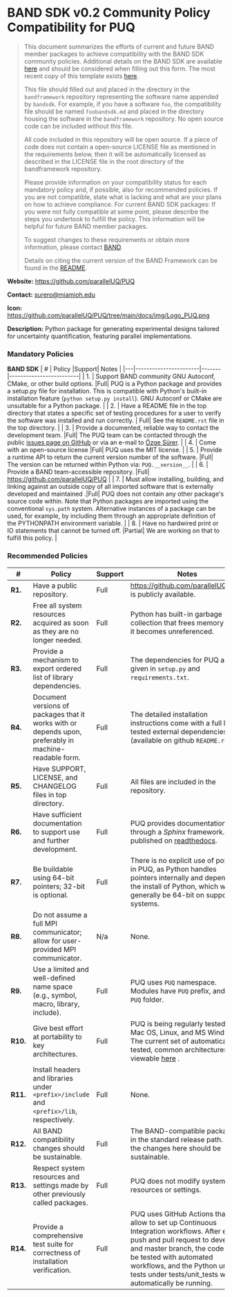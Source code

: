 # BAND SDK v0.2 Community Policy Compatibility for PUQ


> This document summarizes the efforts of current and future BAND member packages to achieve compatibility with the BAND SDK community policies.  Additional details on the BAND SDK are available [here](/resources/sdkpolicies/bandsdk.md) and should be considered when filling out this form. The most recent copy of this template exists [here](/resources/sdkpolicies/template.md).
>
> This file should filled out and placed in the directory in the `bandframework` repository representing the software name appended by `bandsdk`.  For example, if you have a software `foo`, the compatibility file should be named `foobandsdk.md` and placed in the directory housing the software in the `bandframework` repository. No open source code can be included without this file.
>
> All code included in this repository will be open source.  If a piece of code does not contain a open-source LICENSE file as mentioned in the requirements below, then it will be automatically licensed as described in the LICENSE file in the root directory of the bandframework repository.
>
> Please provide information on your compatibility status for each mandatory policy and, if possible, also for recommended policies. If you are not compatible, state what is lacking and what are your plans on how to achieve compliance. For current BAND SDK packages: If you were not fully compatible at some point, please describe the steps you undertook to fulfill the policy. This information will be helpful for future BAND member packages.
>
> To suggest changes to these requirements or obtain more information, please contact [BAND](https://bandframework.github.io/team).
>
> Details on citing the current version of the BAND Framework can be found in the [README](https://github.com/bandframework/bandframework).


**Website:** https://github.com/parallelUQ/PUQ

**Contact:** surero@miamioh.edu

**Icon:** https://github.com/parallelUQ/PUQ/tree/main/docs/img/Logo_PUQ.png

**Description:**  Python package for generating experimental designs tailored for uncertainty quantification, featuring parallel implementations.

### Mandatory Policies

**BAND SDK**
| # | Policy                 |Support| Notes                   |
|---|-----------------------|-------|-------------------------|
| 1. | Support BAND community GNU Autoconf, CMake, or other build options. |Full| PUQ is a Python package and provides a setup.py file for installation. This is compatible with Python's built-in installation feature (``python setup.py install``). GNU Autoconf or CMake are unsuitable for a Python package. |
| 2. | Have a README file in the top directory that states a specific set of testing procedures for a user to verify the software was installed and run correctly. | Full|  See the `README.rst` file in the top directory. |
| 3. | Provide a documented, reliable way to contact the development team. |Full| The PUQ team can be contacted through the public [issues page on GitHub](https://github.com/parallelUQ/PUQ/issues) or via an e-mail to [Özge Sürer](surero@miamioh.edu). |
| 4. | Come with an open-source license |Full| PUQ uses the MIT license. |
| 5. | Provide a runtime API to return the current version number of the software. |Full| The version can be returned within Python via: `PUQ.__version__`. |
| 6. | Provide a BAND team-accessible repository. |Full| https://github.com/parallelUQ/PUQ |
| 7. | Must allow installing, building, and linking against an outside copy of all imported software that is externally developed and maintained .|Full| PUQ does not contain any other package's source code within. Note that Python packages are imported using the conventional `sys.path` system. Alternative instances of a package can be used, for example, by including them through an appropriate definition of the PYTHONPATH environment variable. |
| 8. | Have no hardwired print or IO statements that cannot be turned off. |Partial| We are working on that to fulfill this policy. |



### Recommended Policies

| # | Policy                 |Support| Notes                   |
|---|------------------------|-------|-------------------------|
|**R1.**| Have a public repository. |Full| https://github.com/parallelUQ/PUQ is publicly available.  |
|**R2.**| Free all system resources acquired as soon as they are no longer needed. |Full| Python has built-in garbage collection that frees memory when it becomes unreferenced. |
|**R3.**| Provide a mechanism to export ordered list of library dependencies. |Full| The dependencies for PUQ are given in `setup.py` and `requirements.txt`. |
|**R4.**| Document versions of packages that it works with or depends upon, preferably in machine-readable form.  |Full|  The detailed installation instructions come with a full list of tested external dependencies (available on github `README.rst`). |
|**R5.**| Have SUPPORT, LICENSE, and CHANGELOG files in top directory.  |Full| All files are included in the repository. |
|**R6.**| Have sufficient documentation to support use and further development.  |Full| PUQ provides documentation through a *Sphinx* framework. It is published on [readthedocs](https://PUQ.readthedocs.io). |
|**R7.**| Be buildable using 64-bit pointers; 32-bit is optional. |Full| There is no explicit use of pointers in PUQ, as Python handles pointers internally and depends on the install of Python, which will generally be 64-bit on supported systems. |
|**R8.**| Do not assume a full MPI communicator; allow for user-provided MPI communicator. |N/a| None. |
|**R9.**| Use a limited and well-defined name space (e.g., symbol, macro, library, include). |Full| PUQ uses `PUQ` namespace. Modules have `PUQ` prefix, and in `PUQ` folder. |
|**R10.**| Give best effort at portability to key architectures. |Full| PUQ is being regularly tested on Mac OS, Linux, and MS Windows. The current set of automatically tested, common architectures is viewable [here](https://github.com/parallelUQ/PUQ/blob/master/.github/workflows/) . |
|**R11.**| Install headers and libraries under `<prefix>/include` and `<prefix>/lib`, respectively. |Full| None.|
|**R12.**| All BAND compatibility changes should be sustainable. |Full| The BAND-compatible package is in the standard release path. All the changes here should be sustainable.|
|**R13.**| Respect system resources and settings made by other previously called packages. |Full| PUQ does not modify system resources or settings. |
|**R14.**| Provide a comprehensive test suite for correctness of installation verification. |Full| PUQ uses GitHub Actions that allow to set up Continuous Integration workflows. After each push and pull request to develop and master branch, the code will be tested with automated workflows, and the Python unit tests under tests/unit_tests will automatically be running. |
